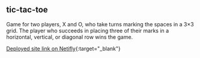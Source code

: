 ## tic-tac-toe

Game for two players, X and O, who take turns marking the spaces in a 3×3 grid. 
The player who succeeds in placing three of their marks in a horizontal, vertical, or diagonal row wins the game.

[Deployed site link on Netifly](https://zealous-yalow-4732e8.netlify.com/){:target="_blank"}
